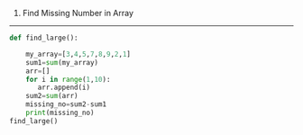 1.  Find Missing Number in Array
-----
```python
def find_large():

    my_array=[3,4,5,7,8,9,2,1]
    sum1=sum(my_array)
    arr=[]
    for i in range(1,10):
       arr.append(i)
    sum2=sum(arr)
    missing_no=sum2-sum1
    print(missing_no)
find_large()
```
